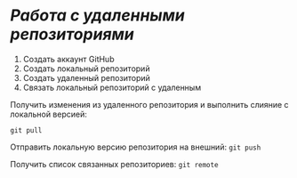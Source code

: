 # ***Работа с удаленными репозиториями***
1. Создать аккаунт GitHub
2. Создать локальный репозиторий
3. Создать удаленный репозиторий
4. Связать локальный репозиторий с удаленным

Получить изменения из удаленного репозитория и выполнить слияние с локальной версией:
```
git pull
```
Отправить локальную версию репозитория на внешний: `git push`

Получить список связанных репозиториев: `git remote`
